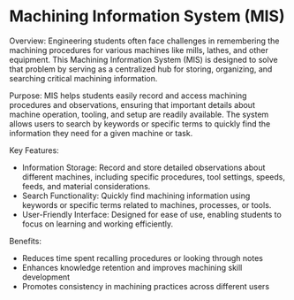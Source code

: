 # Machining Information System (MIS)

Overview:
Engineering students often face challenges in remembering the machining procedures for various machines like mills, lathes, and other equipment. This Machining Information System (MIS) is designed to solve that problem by serving as a centralized hub for storing, organizing, and searching critical machining information.

Purpose:
MIS helps students easily record and access machining procedures and observations, ensuring that important details about machine operation, tooling, and setup are readily available. The system allows users to search by keywords or specific terms to quickly find the information they need for a given machine or task.

Key Features:
- Information Storage: Record and store detailed observations about different machines, including specific procedures, tool settings, speeds, feeds, and material considerations.
- Search Functionality: Quickly find machining information using keywords or specific terms related to machines, processes, or tools.
- User-Friendly Interface: Designed for ease of use, enabling students to focus on learning and working efficiently.

Benefits:
- Reduces time spent recalling procedures or looking through notes
- Enhances knowledge retention and improves machining skill development
- Promotes consistency in machining practices across different users
